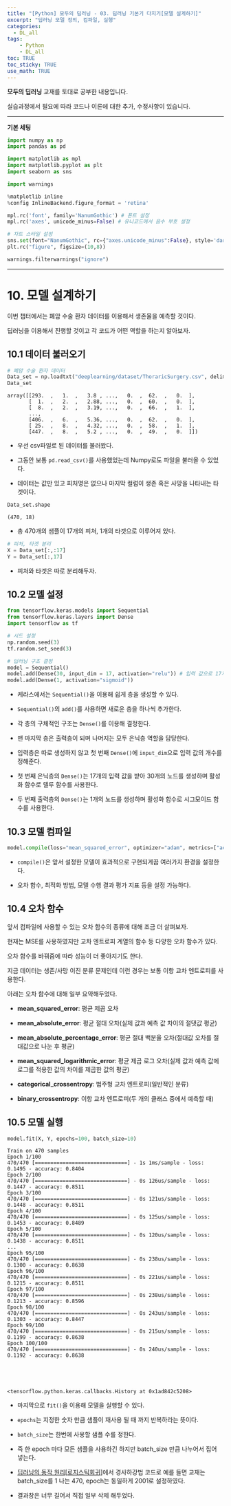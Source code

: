 ```yaml
---
title: "[Python] 모두의 딥러닝 - 03. 딥러닝 기본기 다지기[모델 설계하기]"
excerpt: "딥러닝 모델 정의, 컴파일, 실행"
categories: 
  - DL_all
tags: 
    - Python
    - DL_all
toc: TRUE
toc_sticky: TRUE
use_math: TRUE
---
```



**모두의 딥러닝** 교재를 토대로 공부한 내용입니다.

실습과정에서 필요에 따라 코드나 이론에 대한 추가, 수정사항이 있습니다.

---

**기본 세팅**


```python
import numpy as np
import pandas as pd

import matplotlib as mpl
import matplotlib.pyplot as plt
import seaborn as sns

import warnings
```


```python
%matplotlib inline
%config InlineBackend.figure_format = 'retina'

mpl.rc('font', family='NanumGothic') # 폰트 설정
mpl.rc('axes', unicode_minus=False) # 유니코드에서 음수 부호 설정

# 차트 스타일 설정
sns.set(font="NanumGothic", rc={"axes.unicode_minus":False}, style='darkgrid')
plt.rc("figure", figsize=(10,8))

warnings.filterwarnings("ignore")
```

---

# 10. 모델 설계하기

이번 챕터에서는 폐암 수술 환자 데이터를 이용해서 생존율을 예측할 것이다.

딥러닝을 이용해서 진행할 것이고 각 코드가 어떤 역할을 하는지 알아보자.

## 10.1 데이터 불러오기


```python
# 폐암 수술 환자 데이터
Data_set = np.loadtxt("deeplearning/dataset/ThoraricSurgery.csv", delimiter = ",")
Data_set
```




    array([[293.  ,   1.  ,   3.8 , ...,   0.  ,  62.  ,   0.  ],
           [  1.  ,   2.  ,   2.88, ...,   0.  ,  60.  ,   0.  ],
           [  8.  ,   2.  ,   3.19, ...,   0.  ,  66.  ,   1.  ],
           ...,
           [406.  ,   6.  ,   5.36, ...,   0.  ,  62.  ,   0.  ],
           [ 25.  ,   8.  ,   4.32, ...,   0.  ,  58.  ,   1.  ],
           [447.  ,   8.  ,   5.2 , ...,   0.  ,  49.  ,   0.  ]])



- 우선 csv파일로 된 데이터를 불러왔다.


- 그동안 보통 `pd.read_csv()`를 사용했었는데 Numpy로도 파일을 불러올 수 있었다.


- 데이터는 값만 있고 피처명은 없으나 마지막 컬럼이 생존 혹은 사망을 나타내는 타겟이다.


```python
Data_set.shape
```




    (470, 18)



- 총 470개의 샘플이 17개의 피처, 1개의 타겟으로 이루어져 있다.


```python
# 피처, 타겟 분리
X = Data_set[:,:17]
Y = Data_set[:,17]
```

- 피처와 타겟은 따로 분리해두자.

## 10.2 모델 설정


```python
from tensorflow.keras.models import Sequential
from tensorflow.keras.layers import Dense
import tensorflow as tf

# 시드 설정
np.random.seed(3)
tf.random.set_seed(3)

# 딥러닝 구조 결정
model = Sequential()
model.add(Dense(30, input_dim = 17, activation="relu")) # 입력 값으로 17개의 피처 모두 사용
model.add(Dense(1, activation="sigmoid"))
```

- 케라스에서는 `Sequential()`을 이용해 쉽게 층을 생성할 수 있다.


- `Sequential()`의 `add()`를 사용하면 새로운 층을 하나씩 추가한다.


- 각 층의 구체적인 구조는 `Dense()`를 이용해 결정한다.


- 맨 마지막 층은 출력층이 되며 나머지는 모두 은닉층 역할을 담당한다.


- 입력층은 따로 생성하지 않고 첫 번째 `Dense()`에 `input_dim`으로 입력 값의 개수를 정해준다.


- 첫 번째 은닉층의 `Dense()`는 17개의 입력 값을 받아 30개의 노드를 생성하며 활성화 함수로 렐루 함수를 사용한다.


- 두 번째 출력층의 `Dense()`는 1개의 노드를 생성하며 활성화 함수로 시그모이드 함수를 사용한다.

## 10.3 모델 컴파일


```python
model.compile(loss="mean_squared_error", optimizer="adam", metrics=["accuracy"])
```

- `compile()`은 앞서 설정한 모델이 효과적으로 구현되게끔 여러가지 환경을 설정한다.


- 오차 함수, 최적화 방법, 모델 수행 결과 평가 지표 등을 설정 가능하다.

## 10.4 오차 함수

앞서 컴파일에 사용할 수 있는 오차 함수의 종류에 대해 조금 더 살펴보자.

현재는 MSE를 사용하였지만 교차 엔트로피 계열의 함수 등 다양한 오차 함수가 있다.

오차 함수를 바꿔줌에 따라 성능이 더 좋아지기도 한다.

지금 데이터는 생존/사망 이진 분류 문제인데 이런 경우는 보통 이항 교차 엔트로피를 사용한다.

아래는 오차 함수에 대해 일부 요약해두었다.

- **mean_squared_error**: 평균 제곱 오차


- **mean_absolute_error**: 평균 절대 오차(실제 값과 예측 값 차이의 절댓값 평균)


- **mean_absolute_percentage_error**: 평균 절대 백분율 오차(절대값 오차를 절대값으로 나눈 후 평균)


- **mean_squared_logarithmic_error**: 평균 제곱 로그 오차(실제 값과 예측 값에 로그를 적용한 값의 차이를 제곱한 값의 평균)


- **categorical_crossentropy**: 범주형 교차 엔트로피(일반적인 분류)


- **binary_crossentropy**: 이항 교차 엔트로피(두 개의 클래스 중에서 예측할 때)

## 10.5 모델 실행


```python
model.fit(X, Y, epochs=100, batch_size=10)
```

    Train on 470 samples
    Epoch 1/100
    470/470 [==============================] - 1s 1ms/sample - loss: 0.1495 - accuracy: 0.8404
    Epoch 2/100
    470/470 [==============================] - 0s 126us/sample - loss: 0.1447 - accuracy: 0.8511
    Epoch 3/100
    470/470 [==============================] - 0s 121us/sample - loss: 0.1448 - accuracy: 0.8511
    Epoch 4/100
    470/470 [==============================] - 0s 125us/sample - loss: 0.1453 - accuracy: 0.8489
    Epoch 5/100
    470/470 [==============================] - 0s 120us/sample - loss: 0.1438 - accuracy: 0.8511
    ...
    Epoch 95/100
    470/470 [==============================] - 0s 238us/sample - loss: 0.1300 - accuracy: 0.8638
    Epoch 96/100
    470/470 [==============================] - 0s 221us/sample - loss: 0.1215 - accuracy: 0.8511
    Epoch 97/100
    470/470 [==============================] - 0s 238us/sample - loss: 0.1213 - accuracy: 0.8596
    Epoch 98/100
    470/470 [==============================] - 0s 243us/sample - loss: 0.1303 - accuracy: 0.8447
    Epoch 99/100
    470/470 [==============================] - 0s 215us/sample - loss: 0.1199 - accuracy: 0.8638
    Epoch 100/100
    470/470 [==============================] - 0s 240us/sample - loss: 0.1192 - accuracy: 0.8638
    




    <tensorflow.python.keras.callbacks.History at 0x1ad842c5208>



- 마지막으로 `fit()`을 이용해 모델을 실행할 수 있다.


- `epochs`는 지정한 숫자 만큼 샘플이 재사용 될 때 까지 반복하라는 뜻이다.


- `batch_size`는 한번에 사용할 샘플 수를 정한다.


- 즉 한 epoch 마다 모든 샘플을 사용하긴 하지만 batch_size 만큼 나누어서 집어 넣는다.


- [딥러닝의 동작 원리[로지스틱회귀]](https://romg2.github.io/dl_all/02-%EB%AA%A8%EB%91%90%EC%9D%98-%EB%94%A5%EB%9F%AC%EB%8B%9D-02.-%EB%94%A5%EB%9F%AC%EB%8B%9D%EC%9D%98-%EB%8F%99%EC%9E%91-%EC%9B%90%EB%A6%AC-(2)/)에서 경사하강법 코드로 예를 들면 교재는 batch_size를 1 나는 470, epoch는 동일하게 2001로 설정하였다.



- 결과창은 너무 길어서 직접 일부 삭제 해두었다.